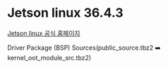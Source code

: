 # Jetson linux 36.4.3
[Jetson linux 공식 홈페이지](https://developer.nvidia.com/embedded/jetson-linux-r3643) 

Driver Package (BSP) Sources(public_source.tbz2 ➡️ kernel_oot_module_src.tbz2)
